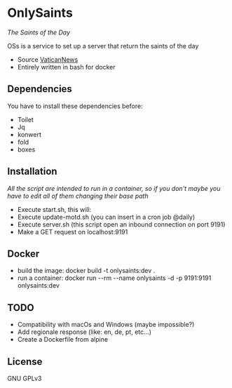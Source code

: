 # OnlySaints
_The Saints of the Day_

OSs is a service to set up a server that return the saints of the day

- Source [VaticanNews](https://www.vaticannews.va/it/santo-del-giorno.html "Saints of the day")
- Entirely written in bash for docker

## Dependencies

You have to install these dependencies before:

- Toilet
- Jq
- konwert
- fold
- boxes

## Installation
_All the script are intended to run in a container, so if you don't maybe you have to edit all of them changing their base path_
- Execute start.sh, this will:
- Execute update-motd.sh (you can insert in a cron job @daily)
- Execute server.sh (this script open an inbound connection on port 9191)
- Make a GET request on localhost:9191

## Docker
- build the image: docker build -t onlysaints:dev .
- run a container: docker run --rm --name onlysaints -d -p 9191:9191 onlysaints:dev

## TODO
- Compatibility with macOs and Windows (maybe impossible?)
- Add regionale response (like: en, de, pt, etc...)
- Create a Dockerfile from alpine

## License
GNU GPLv3


